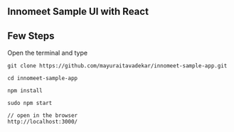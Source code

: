 ## Innomeet Sample UI with React

## Few Steps

Open the terminal and type

```
git clone https://github.com/mayuraitavadekar/innomeet-sample-app.git

cd innomeet-sample-app

npm install

sudo npm start

// open in the browser 
http://localhost:3000/

```
